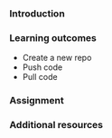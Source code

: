 ### Introduction

### Learning outcomes
- Create a new repo
- Push code
- Pull code

### Assignment

### Additional resources
